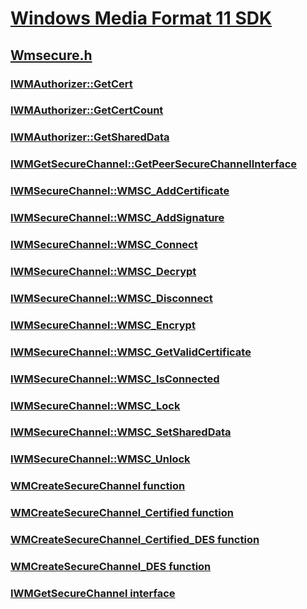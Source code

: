 # [Windows Media Format 11 SDK](../_wmformat/index.md)
## [Wmsecure.h](index.md)
### [IWMAuthorizer::GetCert](../wmsecure/nf-wmsecure-iwmauthorizer-getcert.md)
### [IWMAuthorizer::GetCertCount](../wmsecure/nf-wmsecure-iwmauthorizer-getcertcount.md)
### [IWMAuthorizer::GetSharedData](../wmsecure/nf-wmsecure-iwmauthorizer-getshareddata.md)
### [IWMGetSecureChannel::GetPeerSecureChannelInterface](../wmsecure/nf-wmsecure-iwmgetsecurechannel-getpeersecurechannelinterface.md)
### [IWMSecureChannel::WMSC_AddCertificate](../wmsecure/nf-wmsecure-iwmsecurechannel-wmsc_addcertificate.md)
### [IWMSecureChannel::WMSC_AddSignature](../wmsecure/nf-wmsecure-iwmsecurechannel-wmsc_addsignature.md)
### [IWMSecureChannel::WMSC_Connect](../wmsecure/nf-wmsecure-iwmsecurechannel-wmsc_connect.md)
### [IWMSecureChannel::WMSC_Decrypt](../wmsecure/nf-wmsecure-iwmsecurechannel-wmsc_decrypt.md)
### [IWMSecureChannel::WMSC_Disconnect](../wmsecure/nf-wmsecure-iwmsecurechannel-wmsc_disconnect.md)
### [IWMSecureChannel::WMSC_Encrypt](../wmsecure/nf-wmsecure-iwmsecurechannel-wmsc_encrypt.md)
### [IWMSecureChannel::WMSC_GetValidCertificate](../wmsecure/nf-wmsecure-iwmsecurechannel-wmsc_getvalidcertificate.md)
### [IWMSecureChannel::WMSC_IsConnected](../wmsecure/nf-wmsecure-iwmsecurechannel-wmsc_isconnected.md)
### [IWMSecureChannel::WMSC_Lock](../wmsecure/nf-wmsecure-iwmsecurechannel-wmsc_lock.md)
### [IWMSecureChannel::WMSC_SetSharedData](../wmsecure/nf-wmsecure-iwmsecurechannel-wmsc_setshareddata.md)
### [IWMSecureChannel::WMSC_Unlock](../wmsecure/nf-wmsecure-iwmsecurechannel-wmsc_unlock.md)
### [WMCreateSecureChannel function](../wmsecure/nf-wmsecure-wmcreatesecurechannel.md)
### [WMCreateSecureChannel_Certified function](../wmsecure/nf-wmsecure-wmcreatesecurechannel_certified.md)
### [WMCreateSecureChannel_Certified_DES function](../wmsecure/nf-wmsecure-wmcreatesecurechannel_certified_des.md)
### [WMCreateSecureChannel_DES function](../wmsecure/nf-wmsecure-wmcreatesecurechannel_des.md)
### [IWMGetSecureChannel interface](../wmsecure/nn-wmsecure-iwmgetsecurechannel.md)
